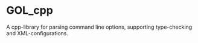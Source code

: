 # GOL_cpp
A cpp-library for parsing command line options, supporting type-checking and XML-configurations.
